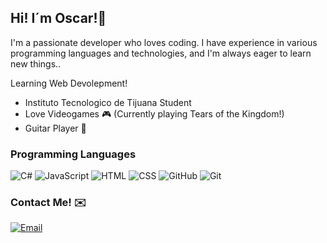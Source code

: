 ## Hi! I´m Oscar!👋
I'm a passionate developer who loves coding. I have experience in various programming languages and technologies, and I'm always eager to learn new things..

Learning Web Devolepment!

- Instituto Tecnologico de Tijuana Student
- Love Videogames 🎮 (Currently playing Tears of the Kingdom!)
- Guitar Player 🎸

### Programming Languages
![C#](https://img.shields.io/badge/CSharp-%23323330.svg?style=for-the-badge&logo=C#&logoColor=%23F7DF1E)
![JavaScript](https://img.shields.io/badge/javascript-%23323330.svg?style=for-the-badge&logo=javascript&logoColor=%23F7DF1E) ![HTML](https://img.shields.io/badge/html-%23e34f2c.svg?style=for-the-badge&logo=html&logoColor=%23F7DF1E) ![CSS](https://img.shields.io/badge/css-%23563d7c.svg?style=for-the-badge&logo=css&logoColor=%23F7DF1E) ![GitHub](https://img.shields.io/badge/github-%23323330.svg?style=for-the-badge&logo=github&logoColor=%2523F7DF1E) ![Git](https://img.shields.io/badge/git-%23f7df1e.svg?style=for-the-badge&logo=git&logoColor=%2523F7DF1E)

### Contact Me! ✉️	
[![Email](https://img.shields.io/badge/email-%23323330.svg?style=for-the-badge&logo=gmail&logoColor=%2523F7DF1E)](mailto:l22211628@tectijuana.edu.mx)

<!--
**ALbaz145/ALbaz145** is a ✨ _special_ ✨ repository because its `README.md` (this file) appears on your GitHub profile.

Here are some ideas to get you started:

- 🔭 I’m currently working on ...
- 🌱 I’m currently learning ...
- 👯 I’m looking to collaborate on ...
- 🤔 I’m looking for help with ...
- 💬 Ask me about ...
- 📫 How to reach me: ...
- 😄 Pronouns: ...
- ⚡ Fun fact: ...
-->

